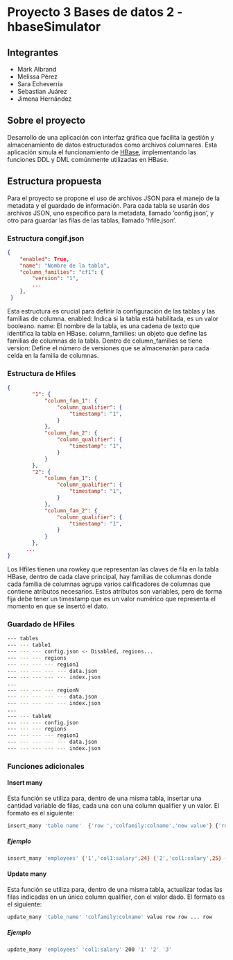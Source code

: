 # Proyecto 3 Bases de datos 2 - hbaseSimulator

## Integrantes

- Mark Albrand
- Melissa Pérez
- Sara Echeverria
- Sebastian Juárez
- Jimena Hernández

## Sobre el proyecto
Desarrollo de una aplicación con interfaz gráfica que facilita la gestión y almacenamiento de datos estructurados como archivos columnares. Esta aplicación simula el funcionamiento de [HBase](https://hbase.apache.org/), implementando las funciones DDL y DML comúnmente utilizadas en HBase.

## Estructura propuesta

Para el proyecto se propone el uso de archivos JSON para el manejo de la metadata y el guardado de información. 
Para cada tabla se usarán dos archivos JSON, uno específico para la metadata, llamado ‘config.json’, y otro para guardar las filas de las tablas, llamado ‘hfile.json’.

### Estructura congif.json

``` json
{
    "enabled": True,
    "name": "Nombre de la tabla",
    "column_families": "cf1": {
        "version": "1",
        ...
    },
 }
 ```

Esta estructura es crucial para definir la configuración de las tablas y las familias de columna. enabled: Indica si la tabla está habilitada, es un valor booleano. name: El nombre de la tabla, es una cadena de texto que identifica la tabla en HBase. column_families: un objeto que define las familias de columnas de la tabla. Dentro de column_families se tiene version: Define el número de versiones que se almacenarán para cada celda en la familia de columnas.

### Estructura de Hfiles

``` json
{
        "1": {
            "column_fam_1": {
                "column_qualifier": {
                    "timestamp": "1",
                }
            },
            "column_fam_2": {
                "column_qualifier": {
                    "timestamp": "1",
                }
            }
        },
        "2": {
            "column_fam_1": {
                "column_qualifier": {
                    "timestamp": "1",
                }
            },
            "column_fam_2": {
                "column_qualifier": {
                    "timestamp": "1",
                }
            }
        },
      ...
}
 ```

Los Hfiles tienen una rowkey que representan las claves de fila en la tabla HBase, dentro de cada clave principal, hay familias de columnas donde cada familia de columnas agrupa varios calificadores de columnas que contiene atributos necesarios. Estos atributos son variables, pero de forma fija debe tener un timestamp que es un valor numérico que representa el momento en que se insertó el dato.

### Guardado de HFiles 

``` bash
--- tables
--- --- table1
--- --- --- config.json <- Disabled, regions...
--- --- --- regions
--- --- --- --- region1
--- --- --- --- --- data.json
--- --- --- --- --- index.json
...
--- --- --- --- regionN
--- --- --- --- --- data.json
--- --- --- --- --- index.json
...
--- --- tableN
--- --- --- config.json
--- --- --- regions
--- --- --- --- region1
--- --- --- --- --- data.json
--- --- --- --- --- index.json
```

### Funciones adicionales
#### Insert many
Esta función se utiliza para, dentro de una misma tabla, insertar una cantidad variable de filas, cada una con una column qualifier y un valor. El formato es el siguiente:

``` bash
insert_many 'table name'  {'row ','colfamily:colname','new value'} {'row ', 'colfamily:colname', 'new value'} ... {'row ', 'colfamily:colname', 'new value'}
```

##### Ejemplo

``` bash
insert_many 'employees' {'1','col1:salary',24} {'2','col1:salary',25} {'3','col1:salary',24}
```


#### Update many
Esta función se utiliza para, dentro de una misma tabla, actualizar todas las filas indicadas en un único column qualifier, con el valor dado. El formato es el siguiente:

``` bash
update_many 'table_name' 'colfamily:colname' value row row ... row
```

##### Ejemplo

``` bash
update_many 'employees' 'col1:salary' 200 '1' '2' '3'
```

